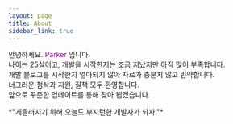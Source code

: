 ```yaml
---
layout: page
title: About
sidebar_link: true
---
```


<p class="message">
  안녕하세요. <span style="color:rgb(147, 0, 150);">Parker</span> 입니다. <br>
  나이는 25살이고, 개발을 시작한지는 조금 지났지만 아직 많이 부족합니다.<br>
  개발 블로그를 시작한지 얼마되지 않아 자료가 충분치 않고 빈약합니다.<br>
  너그러운 첨삭과 지원, 질책 모두 환영합니다.<br>
  앞으로 꾸준한 업데이트를 통해 찾아 뵙겠습니다.<br>
</p>
*"게을러지기 위해 오늘도 부지런한 개발자가 되자."*
